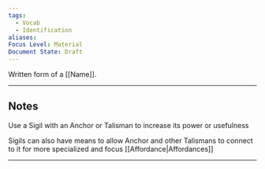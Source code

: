 ```yaml
---
tags:
  - Vocab
  - Identification
aliases: 
Focus Level: Material
Document State: Draft
---
```

Written form of a [[Name]].
- - -
## Notes
Use a Sigil with an Anchor or Talisman to increase its power or usefulness

Sigils can also have means to allow Anchor and other Talismans to connect to it for more specialized and focus [[Affordance|Affordances]]
- - -
